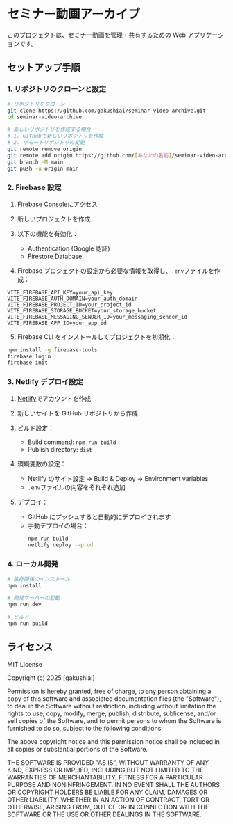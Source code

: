 # セミナー動画アーカイブ

このプロジェクトは、セミナー動画を管理・共有するための Web アプリケーションです。

## セットアップ手順

### 1. リポジトリのクローンと設定

```bash
# リポジトリをクローン
git clone https://github.com/gakushiai/seminar-video-archive.git
cd seminar-video-archive

# 新しいリポジトリを作成する場合
# 1. GitHubで新しいリポジトリを作成
# 2. リモートリポジトリの変更
git remote remove origin
git remote add origin https://github.com/[あなたの名前]/seminar-video-archive.git
git branch -M main
git push -u origin main

```

### 2. Firebase 設定

1. [Firebase Console](https://console.firebase.google.com/)にアクセス
2. 新しいプロジェクトを作成
3. 以下の機能を有効化：

   - Authentication (Google 認証)
   - Firestore Database

4. Firebase プロジェクトの設定から必要な情報を取得し、`.env`ファイルを作成：

```env
VITE_FIREBASE_API_KEY=your_api_key
VITE_FIREBASE_AUTH_DOMAIN=your_auth_domain
VITE_FIREBASE_PROJECT_ID=your_project_id
VITE_FIREBASE_STORAGE_BUCKET=your_storage_bucket
VITE_FIREBASE_MESSAGING_SENDER_ID=your_messaging_sender_id
VITE_FIREBASE_APP_ID=your_app_id
```

5. Firebase CLI をインストールしてプロジェクトを初期化：

```bash
npm install -g firebase-tools
firebase login
firebase init
```

### 3. Netlify デプロイ設定

1. [Netlify](https://www.netlify.com/)でアカウントを作成
2. 新しいサイトを GitHub リポジトリから作成
3. ビルド設定：
   - Build command: `npm run build`
   - Publish directory: `dist`
4. 環境変数の設定：

   - Netlify のサイト設定 → Build & Deploy → Environment variables
   - `.env`ファイルの内容をそれぞれ追加

5. デプロイ：
   - GitHub にプッシュすると自動的にデプロイされます
   - 手動デプロイの場合：
     ```bash
     npm run build
     netlify deploy --prod
     ```

### 4. ローカル開発

```bash
# 依存関係のインストール
npm install

# 開発サーバーの起動
npm run dev

# ビルド
npm run build
```

## ライセンス

MIT License

Copyright (c) 2025 [gakushiai]

Permission is hereby granted, free of charge, to any person obtaining a copy
of this software and associated documentation files (the "Software"), to deal
in the Software without restriction, including without limitation the rights
to use, copy, modify, merge, publish, distribute, sublicense, and/or sell
copies of the Software, and to permit persons to whom the Software is
furnished to do so, subject to the following conditions:

The above copyright notice and this permission notice shall be included in all
copies or substantial portions of the Software.

THE SOFTWARE IS PROVIDED "AS IS", WITHOUT WARRANTY OF ANY KIND, EXPRESS OR
IMPLIED, INCLUDING BUT NOT LIMITED TO THE WARRANTIES OF MERCHANTABILITY,
FITNESS FOR A PARTICULAR PURPOSE AND NONINFRINGEMENT. IN NO EVENT SHALL THE
AUTHORS OR COPYRIGHT HOLDERS BE LIABLE FOR ANY CLAIM, DAMAGES OR OTHER
LIABILITY, WHETHER IN AN ACTION OF CONTRACT, TORT OR OTHERWISE, ARISING FROM,
OUT OF OR IN CONNECTION WITH THE SOFTWARE OR THE USE OR OTHER DEALINGS IN THE
SOFTWARE.
